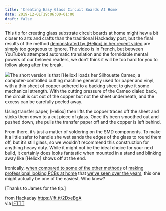 ```yaml
---
title: 'Creating Easy Glass Circuit Boards At Home'
date: 2019-12-01T19:06:00+01:00
draft: false
---
```


This tip for creating glass substrate circuit boards at home might hew a bit closer to arts and crafts than the traditional Hackaday post, but the final results of the method [demonstrated by \[Heliox\] in her recent video](https://www.youtube.com/watch?v=jvw5OCUHaqc) are simply too gorgeous to ignore. The video is in French, but between YouTube’s attempted automatic translation and the formidable mental powers of our beloved readers, we don’t think it will be too hard for you to follow along after the break.

[![](https://hackaday.com/wp-content/uploads/2019/11/glasspcb_detail.jpg?w=400)](https://hackaday.com/wp-content/uploads/2019/11/glasspcb_detail.jpg)The short version is that \[Heliox\] loads her Silhouette Cameo, a computer-controlled cutting machine generally used for paper and vinyl, with a thin sheet of copper adhered to a backing sheet to give it some mechanical strength. With the cutting pressure of the Cameo dialed back, the circuit is cut out of the copper but not the sheet underneath, and the excess can be carefully peeled away.

Using transfer paper, \[Heliox\] then lifts the copper traces off the sheet and sticks them down to a cut piece of glass. Once it’s been smoothed out and pushed down, she pulls the transfer paper off and the copper is left behind.

From there, it’s just a matter of soldering on the SMD components. To make it a little safer to handle she wet sands the edges of the glass to round them off, but it’s still glass, so we wouldn’t recommend this construction for anything heavy duty. While it might not be the ideal choice for your next build, it certainly does looks fantastic when mounted in a stand and blinking away like \[Heliox\] shows off at the end.

Ironically, [when compared to some of the other methods](https://hackaday.com/2016/09/18/vacuum-exposure-unit-gives-better-pcb-etching-results/) of [making professional looking PCBs at home](https://hackaday.com/2016/09/12/take-your-pcbs-from-good-to-great-toner-transfer/) that [we’ve seen over the years](https://hackaday.com/2015/02/22/toner-transfer-and-packing-tape/), this one might actually be one of the easiest. Who knew?

\[Thanks to James for the tip.\]

  
  
from Hackaday https://ift.tt/2DxeBgA  
via [IFTTT](https://ifttt.com/?ref=da&site=blogger)